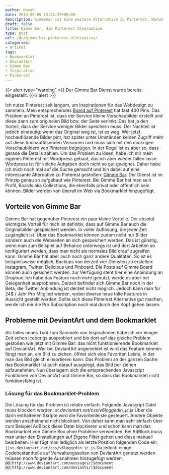 ```yaml
---
author: Kovah
date: 2013-08-09 13:23:37+00:00
description: Gimmebar ist eine weitere Alternative zu Pinterest. Warum sie um einiges besser ist erfahrt ihr hier.
draft: false
title: Gimme Bar, die Pinterest Alternative
type: post
url: /de/gimme-bar-pinterest-alternative/
categories:
- Artikel
tags:
- Bookmarklet
- DeviantArt
- Gimme Bar
- Inspiration
- Pinterest
---
```


{{< alert type="warning" >}}
Der Gimme Bar Dienst wurde bereits eingestellt.
{{</ alert >}}

Ich nutze Pinterest seit langem, um Inspirationen für das Webdesign zu sammeln. Mein entsprechendes [Board auf Pinterest](http://pinterest.com/kovah/web-space/) hat fast 400 Pins. Das Problem an Pinterest ist, dass der Service kleine Vorschaubilder erstellt und diese dann zum originalen Bild bzw. der Seite verlinkt. Das hat ja den Vorteil, dass der Service weniger Bilder speichern muss. Der Nachteil ist jedoch eindeutig: wenn das Original weg ist, ist es weg. Wer jetzt hochauflösende Bilder pint, hat später unter Umständen keinen Zugriff mehr auf diese hochauflösenden Versionen und muss sich mit den mickrigen Vorschaubildern von Pinterest begnügen. In der Regel ist es aber so, dass gerade die Details zählen. Um das Problem zu lösen, habe ich mir mein eigenes Pinterest mit Wordpress gebaut, das ich aber wieder fallen lasse. Wordpress ist für solche Aufgaben doch nicht so gut geeignet. Daher habe ich mich noch mal auf die Suche gemacht und bin dabei auf eine interessante Alternative zu Pinterest gestoßen: [Gimme Bar](https://gimmebar.com/). Der Dienst ist im Prinzip genau so aufgebaut wie Pinterest. Bei Gimme Bar hat man sein Profil, Boards aka Collections, die ebenfalls privat oder öffentlich sein können. Bilder werden von überall im Web via Bookmarklet hinzugefügt.


## Vorteile von Gimme Bar

Gimme Bar hat gegenüber Pinterest ein paar kleine Vorteile. Der absolut wichtigste Vorteil für mich ist definitiv, dass auf Gimme Bar auch die Originalbilder gespeichert werden. In voller Auflösung, die jeder Zeit zugänglich ist. Über das Bookmarklet können zudem nicht nur Bilder sondern auch die Webseiten an sich gespeichert werden. Das ist günstig, wenn man zum Beispiel auf Behance unterwegs ist und dort Arbeiten so konfiguriert werden, dass man nicht als normales Bild drauf zugreifen kann. Gimme Bar hat aber auch noch ganz andere Qualitäten. So ist es beispielsweise möglich, Backups von derzeit vier Diensten zu erstellen: Instagram, Twitter, Delicious und Pinboard. Die Posts auf Gimme Board können auch gesichert werden, zur Verfügung steht hier eine Anbindung an Dropbox. Ich habe das Feature noch nicht genutzt, werde es aber bei Gelegenheit ausprobieren. Derzeit befindet sich Gimme Bar noch in der Beta, die Twitter Anbindung ist derzeit nicht möglich. Jedoch kann man für 24$ / Jahr Pro Mitglied werden, wobei diverse neue tolle Features in Aussicht gestellt werden. Sollte sich diese Pinterest Alternative gut machen, werde ich mir die Pro Subscription noch mal durch den Kopf gehen lassen.


## Probleme mit DeviantArt und dem Bookmarklet

Als tolles neues Tool zum Sammeln von Inspirationen habe ich vor einiger Zeit schon Iceber.gs ausprobiert und bin dort auf das gleiche Problem gestoßen wie jetzt mit Gimme Bar: das nicht funktionierende Bookmarklet auf DeviantArt. Wer bei DeviantArt angemeldet ist wird das Feature kennen: fängt man an, ein Bild zu ziehen, öffnet sich eine Favoriten Leiste, in der man das Bild gleich einsortieren kann. Das Problem an der ganzen Sache: das Bookmarklet ist auch darauf ausgelegt, das Bild per ziehen aufzunehmen. Nun überlagern sich die entsprechenden Javascript Funktionen von DeviantArt und Gimme Bar, so dass das Bookmarklet nicht funktionsfähig ist.


### Lösung für das Bookmarklet-Problem

Die Lösung für das Problem ist relativ einfach. Folgende Javascript Datei muss blockiert werden: _st.deviantart.net/css/v6loggedin_jc.js_
Über die darin enthaltenen Skripte wird die Favoritenleiste gesteuert. Andere Objekte werden anscheinend nicht blockiert. Von daher kann man sehr einfach über zum Beispiel AdBlock diese Datei blockieren und schon kann man das Bookmarklet von Gimme Box ohne Probleme verwenden.
Bei AdBlock muss man unter den Einstellungen auf Eigene Filter gehen und diese manuell bearbeiten. Hier fügt man lediglich als letzte Position folgenden Code ein:
`||st.deviantart.net/css/v6loggedin_jc.js`
Da jedoch einige Codebestandteile auf Verwaltungsseiten von DeviantArt genutzt werden müssen noch folgende Ausnahmen hinzugefügt werden:
`@@|http://www.deviantart.com/messages/|$document
@@|http://www.deviantart.com/deviants/|$document`

